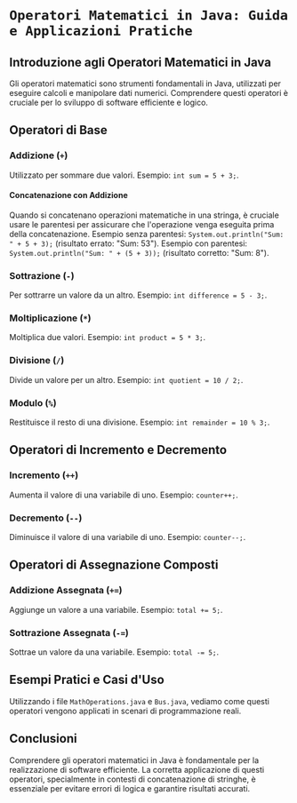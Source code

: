 # `Operatori Matematici in Java: Guida e Applicazioni Pratiche`

## Introduzione agli Operatori Matematici in Java
Gli operatori matematici sono strumenti fondamentali in Java, utilizzati per eseguire calcoli e manipolare dati numerici. Comprendere questi operatori è cruciale per lo sviluppo di software efficiente e logico.

## Operatori di Base
### Addizione (`+`)
Utilizzato per sommare due valori. Esempio: `int sum = 5 + 3;`.
#### Concatenazione con Addizione
Quando si concatenano operazioni matematiche in una stringa, è cruciale usare le parentesi per assicurare che l'operazione venga eseguita prima della concatenazione. 
Esempio senza parentesi: `System.out.println("Sum: " + 5 + 3);` (risultato errato: "Sum: 53").
Esempio con parentesi: `System.out.println("Sum: " + (5 + 3));` (risultato corretto: "Sum: 8").

### Sottrazione (`-`)
Per sottrarre un valore da un altro. Esempio: `int difference = 5 - 3;`.

### Moltiplicazione (`*`)
Moltiplica due valori. Esempio: `int product = 5 * 3;`.

### Divisione (`/`)
Divide un valore per un altro. Esempio: `int quotient = 10 / 2;`.

### Modulo (`%`)
Restituisce il resto di una divisione. Esempio: `int remainder = 10 % 3;`.

## Operatori di Incremento e Decremento
### Incremento (`++`)
Aumenta il valore di una variabile di uno. Esempio: `counter++;`.
### Decremento (`--`)
Diminuisce il valore di una variabile di uno. Esempio: `counter--;`.

## Operatori di Assegnazione Composti
### Addizione Assegnata (`+=`)
Aggiunge un valore a una variabile. Esempio: `total += 5;`.
### Sottrazione Assegnata (`-=`)
Sottrae un valore da una variabile. Esempio: `total -= 5;`.

## Esempi Pratici e Casi d'Uso
Utilizzando i file `MathOperations.java` e `Bus.java`, vediamo come questi operatori vengono applicati in scenari di programmazione reali.

## Conclusioni
Comprendere gli operatori matematici in Java è fondamentale per la realizzazione di software efficiente. La corretta applicazione di questi operatori, specialmente in contesti di concatenazione di stringhe, è essenziale per evitare errori di logica e garantire risultati accurati.